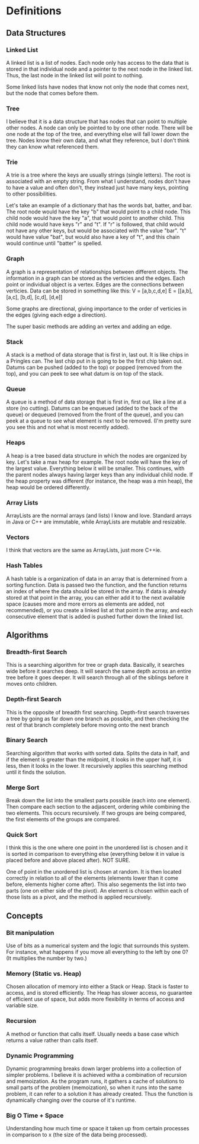 # Definitions
## Data Structures

### Linked List
A linked list is a list of nodes. Each node only has access to the data that is stored in that individual node and a pointer to the next node in the linked list. Thus, the last node in the linked list will point to nothing.

Some linked lists have nodes that know not only the node that comes next, but the node that comes before them.

### Tree
I believe that it is a data structure that has nodes that can point to multiple other nodes. A node can only be pointed to by one other node. There will be one node at the top of the tree, and everything else will fall lower down the tree. Nodes know their own data, and what they reference, but I don't think they can know what referenced them.

### Trie
A trie is a tree where the keys are usually strings (single letters). The root is associated with an empty string. From what I understand, nodes don't have to have a value and often don't, they instead just have many keys, pointing to other possibilities.

Let's take an example of a dictionary that has the words bat, batter, and bar. The root node would have the key "b" that would point to a child node. This child node would have the key "a", that would point to another child. This child node would have keys "r" and "t". If "r" is followed, that child would not have any other keys, but would be associated with the value "bar". "t" would have value "bat", but would also have a key of "t", and this chain would continue until "batter" is spelled.

### Graph
A graph is a representation of relationships between different objects. The information in a graph can be stored as the verticies and the edges. Each point or individual object is a vertex. Edges are the connections between verticies. Data can be stored in something like this:
V = [a,b,c,d,e]
E = [[a,b], [a,c], [b,d], [c,d], [d,e]]

Some graphs are directional, giving importance to the order of verticies in the edges (giving each edge a direction).

The super basic methods are adding an vertex and adding an edge.

### Stack
A stack is a method of data storage that is first in, last out. It is like chips in a Pringles can. The last chip put in is going to be the first chip taken out.
Datums can be pushed (added to the top) or popped (removed from the top), and you can peek to see what datum is on top of the stack.

### Queue
A queue is a method of data storage that is first in, first out, like a line at a store (no cutting).
Datums can be enqueued (added to the back of the queue) or dequeued (removed from the front of the queue), and you can peek at a queue to see what element is next to be removed. (I'm pretty sure you see this and not what is most recently added).

### Heaps
A heap is a tree based data structure in which the nodes are organized by key. Let's take a max heap for example. The root node will have the key of the largest value. Everything below it will be smaller. This continues, with the parent nodes always having larger keys than any individual child node. If the heap property was different (for instance, the heap was a min heap), the heap would be ordered differently.


### Array Lists
ArrayLists are the normal arrays (and lists) I know and love. Standard arrays in Java or C++ are immutable, while ArrayLists are mutable and resizable.

### Vectors
I think that vectors are the same as ArrayLists, just more C++ie.

### Hash Tables
A hash table is a organization of data in an array that is determined from a sorting function. Data is passed two the function, and the function returns an index of where the data should be stored in the array. If data is already stored at that point in the array, you can either add it to the next available space (causes more and more errors as elements are added, not recommended), or you create a linked list at that point in the array, and each consecutive element that is added is pushed further down the linked list.

## Algorithms
### Breadth-first Search
This is a searching algorithm for tree or graph data. Basically, it searches wide before it searches deep. It will search the same depth across an entire tree before it goes deeper. It will search through all of the siblings before it moves onto children.

### Depth-first Search
This is the opposite of breadth first searching. Depth-first search traverses a tree by going as far down one branch as possible, and then checking the rest of that branch completely before moving onto the next branch

### Binary Search
Searching algorithm that works with sorted data. Splits the data in half, and if the element is greater than the midpoint, it looks in the upper half, it is less, then it looks in the lower. It recursively applies this searching method until it finds the solution.

### Merge Sort
Break down the list into the smallest parts possible (each into one element). Then compare each section to the adjascent, ordering while combining the two elements. This occurs recursively. If two groups are being compared, the first elements of the groups are compared.


### Quick Sort
I think this is the one where one point in the unordered list is chosen and it is sorted in comparison to everything else (everything below it in value is placed before and above placed after). NOT SURE.

One of point in the unordered list is chosen at random. It is then located correctly in relation to all of the elements (elements lower than it come before, elements higher come after). This also segements the list into two parts (one on either side of the pivot). An element is chosen within each of those lists as a pivot, and the method is applied recursively.

## Concepts
### Bit manipulation
Use of bits as a numerical system and the logic that surrounds this system. For instance, what happens if you move all everything to the left by one 0? (It multiplies the number by two.)

### Memory (Static vs. Heap)
Chosen allocation of memory into either a Stack or Heap. Stack is faster to access, and is stored efficiently. The Heap has slower access, no guarantee of efficient use of space, but adds more flexibility in terms of access and variable size.

### Recursion
A method or function that calls itself. Usually needs a base case which returns a value rather than calls itself.

### Dynamic Programming
Dynamic programming breaks down larger problems into a collection of simpler problems. I believe it is achieved witha a combination of recursion and memoization. As the program runs, it gathers a cache of solutions to small parts of the problem (memoization), so when it runs into the same problem, it can refer to a solution it has already created. Thus the function is dynamically changing over the course of it's runtime.

### Big O Time + Space
Understanding how much time or space it taken up from certain processes in comparison to x (the size of the data being processed).

